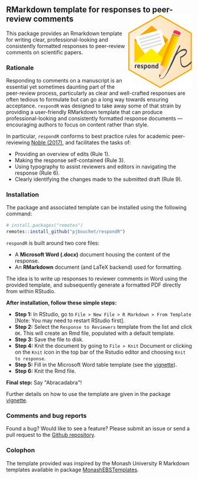 ## RMarkdown template for responses to peer-review comments <img src="https://github.com/pjbouchet/respondR/blob/main/hex/respondR-hex.png?raw=true" class="logo" height="200" align="right"/>

This package provides an Rmarkdown template for writing clear, professional-looking and consistently formatted responses to peer-review comments on scientific papers.

### Rationale

Responding to comments on a manuscript is an essential yet sometimes daunting part of the peer-review process, particularly as clear and well-crafted responses are often tedious to formulate but can go a long way towards ensuring acceptance. `respondR` was designed to take away some of that strain by providing a user-friendly RMarkdown template that can produce professional-looking and consistently formatted response documents — encouraging authors to focus on content rather than style.

In particular, `respondR` conforms to best practice rules for academic peer-reviewing [Noble (2017)](https://journals.plos.org/ploscompbiol/article?id=10.1371/journal.pcbi.1005730), and facilitates the tasks of:

-   Providing an overview of edits (Rule 1).
-   Making the response self-contained (Rule 3).
-   Using typography to assist reviewers and editors in navigating the response (Rule 6).
-   Clearly identifying the changes made to the submitted draft (Rule 9).

### Installation

The package and associated template can be installed using the following command:

``` r
# install.packages("remotes")
remotes::install_github("pjbouchet/respondR")
```

`respondR` is built around two core files:

-   A **Microsoft Word (.docx)** document housing the content of the response.
-   An **RMarkdown** document (and LaTeX backend) used for formatting.

The idea is to write up responses to reviewer comments in Word using the provided template, and subsequently generate a formatted PDF directly from within RStudio.

**After installation, follow these simple steps:**

-   **Step 1:** In RStudio, go to `File > New File > R Markdown > From Template` [Note: You may need to restart RStudio first].
-   **Step 2:** Select the `Response to Reviewers` template from the list and click `OK`. This will create an Rmd file, populated with a default template.
-   **Step 3:** Save the file to disk.
-   **Step 4:** Knit the document by going to `File > Knit` Document or clicking on the `Knit` icon in the top bar of the Rstudio editor and choosing `Knit to response`.
-   **Step 5:** Fill in the Microsoft Word table template (see the [vignette](https://pjbouchet.github.io/respondR/articles/respondR.html)).
-   **Step 6:** Knit the Rmd file.

**Final step:** Say "Abracadabra"!

Further details on how to use the template are given in the package [vignette](https://pjbouchet.github.io/respondR/articles/respondR.html).

### Comments and bug reports

Found a bug? Would like to see a feature? Please submit an issue or send a pull request to the [Github repository](https://github.com/pjbouchet/respondR/).

### Colophon

The template provided was inspired by the Monash University R Markdown templates available in package [MonashEBSTemplates](https://github.com/robjhyndman/MonashEBSTemplates/).
